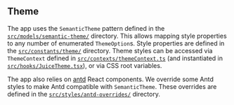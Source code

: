 ## Theme

The app uses the `SemanticTheme` pattern defined in the [`src/models/semantic-theme/`](src/models/semantic-theme) directory. This allows mapping style properties to any number of enumerated `ThemeOption`s. Style properties are defined in the [`src/constants/theme/`](src/constants/theme) directory. Theme styles can be accessed via `ThemeContext` defined in [`src/contexts/themeContext.ts`](src/contexts/themeContext.ts) (and instantiated in [`src/hooks/JuiceTheme.tsx`](src/hooks/JuiceTheme.tsx)), or via CSS root variables.

The app also relies on [antd](https://ant-design.gitee.io/) React components. We override some Antd styles to make Antd compatible with `SemanticTheme`. These overrides are defined in the [`src/styles/antd-overrides/`](src/styles/antd-overrides) directory.